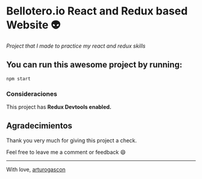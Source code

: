 # Bellotero.io React and Redux based Website :alien:

_Project that I made to practice my react and redux skills_

## You can run this awesome project by running:

```
npm start
```

### Consideraciones

This project has **Redux Devtools enabled.**


## Agradecimientos

Thank you very much for giving this project a check.

Feel free to leave me a comment or feedback :smile:


---
With love, [arturogascon](https://github.com/arturogascon)